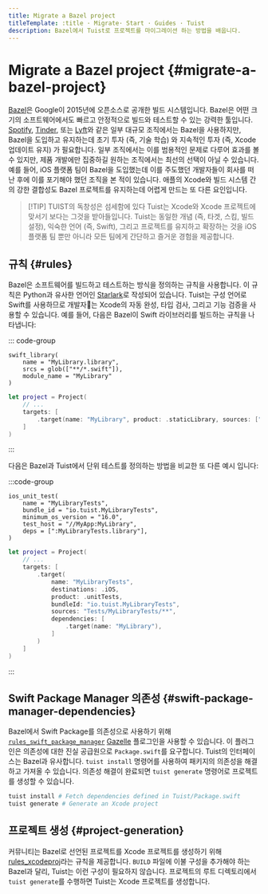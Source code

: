 ```yaml
---
title: Migrate a Bazel project
titleTemplate: :title · Migrate· Start · Guides · Tuist
description: Bazel에서 Tuist로 프로젝트를 마이그레이션 하는 방법을 배웁니다.
---
```


# Migrate a Bazel project {#migrate-a-bazel-project}

[Bazel](https://bazel.build)은 Google이 2015년에 오픈소스로 공개한 빌드 시스템입니다. Bazel은 어떤 크기의 소프트웨어에서도 빠르고 안정적으로 빌드와 테스트할 수 있는 강력한 툴입니다. [Spotify](https://engineering.atspotify.com/2023/10/switching-build-systems-seamlessly/), [Tinder](https://medium.com/tinder/bazel-hermetic-toolchain-and-tooling-migration-c244dc0d3ae), 또는 [Lyft](https://semaphoreci.com/blog/keith-smiley-bazel)와 같은 일부 대규모 조직에서는 Bazel을 사용하지만, Bazel을 도입하고 유지하는데 초기 투자 (즉, 기술 학습) 와 지속적인 투자 (즉, Xcode 업데이트 유지) 가 필요합니다. 일부 조직에서는 이를 범용적인 문제로 다루어 효과를 볼 수 있지만, 제품 개발에만 집중하길 원하는 조직에서는 최선의 선택이 아닐 수 있습니다. 예를 들어, iOS 플랫폼 팀이 Bazel을 도입했는데 이를 주도했던 개발자들이 회사를 떠난 후에 이를 포기해야 했던 조직을 본 적이 있습니다. 애플의 Xcode와 빌드 시스템 간의 강한 결합성도 Bazel 프로젝트를 유지하는데 어렵게 만드는 또 다른 요인입니다.

> [!TIP] TUIST의 독창성은 섬세함에 있다
> Tuist는 Xcode와 Xcode 프로젝트에 맞서기 보다는 그것을 받아들입니다. Tuist는 동일한 개념 (즉, 타겟, 스킴, 빌드 설정), 익숙한 언어 (즉, Swift), 그리고 프로젝트를 유지하고 확장하는 것을 iOS 플랫폼 팀 뿐만 아니라 모든 팀에게 간단하고 즐거운 경험을 제공합니다.

## 규칙 {#rules}

Bazel은 소프트웨어를 빌드하고 테스트하는 방식을 정의하는 규칙을 사용합니다. 이 규칙은 Python과 유사한 언어인 [Starlark](https://github.com/bazelbuild/starlark)로 작성되어 있습니다. Tuist는 구성 언어로 Swift를 사용하므로 개발자는 Xcode의 자동 완성, 타입 검사, 그리고 기능 검증을 사용할 수 있습니다. 예를 들어, 다음은 Bazel이 Swift 라이브러리를 빌드하는 규칙을 나타냅니다:

::: code-group

```starlark [BUILD (Bazel)]
swift_library(
    name = "MyLibrary.library",
    srcs = glob(["**/*.swift"]),
    module_name = "MyLibrary"
)
```

```swift [Project.swift (Tuist)]
let project = Project(
    // ...
    targets: [
        .target(name: "MyLibrary", product: .staticLibrary, sources: ["**/*.swift"])
    ]
)
```

:::

다음은 Bazel과 Tuist에서 단위 테스트를 정의하는 방법을 비교한 또 다른 예시 입니다:

:::code-group

```starlark [BUILD (Bazel)]
ios_unit_test(
    name = "MyLibraryTests",
    bundle_id = "io.tuist.MyLibraryTests",
    minimum_os_version = "16.0",
    test_host = "//MyApp:MyLibrary",
    deps = [":MyLibraryTests.library"],
)
```

```swift [Project.swift (Tuist)]
let project = Project(
    // ...
    targets: [
        .target(
            name: "MyLibraryTests",
            destinations: .iOS,
            product: .unitTests,
            bundleId: "io.tuist.MyLibraryTests",
            sources: "Tests/MyLibraryTests/**",
            dependencies: [
                .target(name: "MyLibrary"),
            ]
        )
    ]
)
```

:::

## Swift Package Manager 의존성 {#swift-package-manager-dependencies}

Bazel에서 Swift Package를 의존성으로 사용하기 위해 [`rules_swift_package_manager`](https://github.com/cgrindel/rules_swift_package_manager) [Gazelle](https://github.com/bazelbuild/bazel-gazelle/blob/master/extend.md) 플로그인을 사용할 수 있습니다. 이 플러그인은 의존성에 대한 진실 공급원으로 `Package.swift`를 요구합니다. Tuist의 인터페이스는 Bazel과 유사합니다. `tuist install` 명령어를 사용하여 패키지의 의존성을 해결하고 가져올 수 있습니다. 의존성 해결이 완료되면 `tuist generate` 명령어로 프로젝트를 생성할 수 있습니다.

```bash
tuist install # Fetch dependencies defined in Tuist/Package.swift
tuist generate # Generate an Xcode project
```

## 프로젝트 생성 {#project-generation}

커뮤니티는 Bazel로 선언된 프로젝트를 Xcode 프로젝트를 생성하기 위해 [rules_xcodeproj](https://github.com/MobileNativeFoundation/rules_xcodeproj)라는 규칙을 제공합니다. `BUILD` 파일에 이불 구성을 추가해야 하는 Bazel과 달리, Tuist는 이런 구성이 필요하지 않습니다. 프로젝트의 루트 디렉토리에서 `tuist generate`를 수행하면 Tuist는 Xcode 프로젝트를 생성합니다.
